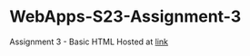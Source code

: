 # WebApps-S23-Assignment-3
Assignment 3 - Basic HTML
Hosted at [link](https://44-563-web-apps-s23.github.io/44563-webapps-assignment-3-tevaughnshaw/)
